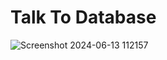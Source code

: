# Talk To Database

![Screenshot 2024-06-13 112157](https://github.com/Shishir8957/Talk-to-Database/assets/85719050/163e020a-7468-42a6-97ff-af34649f3025)
